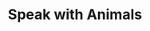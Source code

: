 ---
title: "Speak with Animals"
index: "speak-with-animals"
permalink: /spells/speak-with-animals/
tags:
  - Spell
  - 1st Level
  - Divination
available_for:
  - Bard
  - Druid
  - Ranger
level: "1st Level"
school: "Divination"
comp:
  - V
  - S
duration: "10 Minutes"
ritual: true
description: |
  You gain the ability to comprehend and verbally communicate with beasts for the duration. The knowledge and awareness of many beasts is limited by their intelligence, but at a minimum, beasts can give you information about nearby locations and monsters, including whatever they can perceive or have perceived within the past day. You might be able to persuade a beast to perform a small favor for you, at the GM's discretion.
excerpt: "You gain the ability to comprehend and verbally communicate with beasts for the duration."
source: "Basic Rules"
---